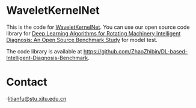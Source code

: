 # WaveletKernelNet
This is the code for [WaveletKernelNet](https://ieeexplore.ieee.org/document/9280401).
You can use our open source code library for [Deep Learning Algorithms for Rotating Machinery Intelligent Diagnosis: An Open Source Benchmark Study](https://arxiv.org/abs/2003.03315) for model test.

The code library is available at https://github.com/ZhaoZhibin/DL-based-Intelligent-Diagnosis-Benchmark. 

# Contact
·litianfu@stu.xjtu.edu.cn
